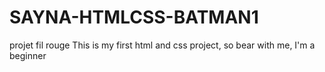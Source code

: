 # SAYNA-HTMLCSS-BATMAN1
projet fil rouge 
This is my first html and css project, so bear with me, I'm a beginner

